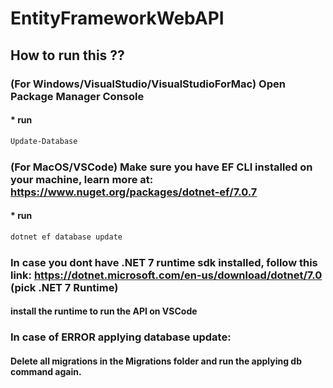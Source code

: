 # EntityFrameworkWebAPI

## How to run this ??
### (For Windows/VisualStudio/VisualStudioForMac) Open Package Manager Console 
#### * run
```bash
Update-Database
```


### (For MacOS/VSCode) Make sure you have EF CLI installed on your machine, learn more at: https://www.nuget.org/packages/dotnet-ef/7.0.7
#### * run
```bash
dotnet ef database update
```
### In case you dont have .NET 7 runtime sdk installed, follow this link: https://dotnet.microsoft.com/en-us/download/dotnet/7.0   (pick .NET 7 Runtime)
#### install the runtime to run the API on VSCode
### In case of ERROR applying database update:
#### Delete all migrations in the Migrations folder and run the applying db command again.
